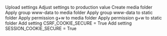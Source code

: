 Upload settings
Adjust settings to production value
Create media folder
Apply group www-data to media folder
Apply group www-data to static folder
Apply permission g+w to media folder
Apply permission g+w to static folder
Add setting CSRF_COOKIE_SECURE = True
Add setting SESSION_COOKIE_SECURE = True